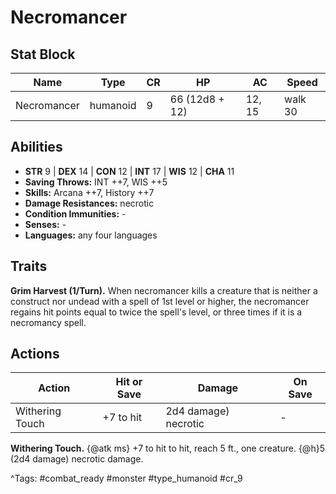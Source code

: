 # Necromancer

## Stat Block

| Name | Type | CR | HP | AC | Speed |
|------|------|----|----|----|-------|
| Necromancer | humanoid | 9 | 66 (12d8 + 12) | 12, 15 | walk 30 |

## Abilities

- **STR** 9 | **DEX** 14 | **CON** 12 | **INT** 17 | **WIS** 12 | **CHA** 11
- **Saving Throws:** INT ++7, WIS ++5  
- **Skills:** Arcana ++7, History ++7  
- **Damage Resistances:** necrotic  
- **Condition Immunities:** -  
- **Senses:** -  
- **Languages:** any four languages

## Traits

**Grim Harvest (1/Turn).** When necromancer kills a creature that is neither a construct nor undead with a spell of 1st level or higher, the necromancer regains hit points equal to twice the spell's level, or three times if it is a necromancy spell.


## Actions

| Action | Hit or Save | Damage | On Save |
|--------|--------------|--------|----------|
| Withering Touch | +7 to hit | 2d4 damage) necrotic | - |

**Withering Touch.** {@atk ms} +7 to hit to hit, reach 5 ft., one creature. {@h}5 (2d4 damage) necrotic damage.


^Tags: #combat_ready #monster #type_humanoid #cr_9